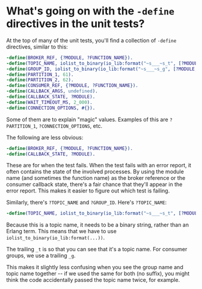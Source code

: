 # What's going on with the `-define` directives in the unit tests?

At the top of many of the unit tests, you'll find a collection of `-define` directives, similar to this:

```erlang
-define(BROKER_REF, {?MODULE, ?FUNCTION_NAME}).
-define(TOPIC_NAME, iolist_to_binary(io_lib:format("~s___~s_t", [?MODULE, ?FUNCTION_NAME]))).
-define(GROUP_ID, iolist_to_binary(io_lib:format("~s___~s_g", [?MODULE, ?FUNCTION_NAME]))).
-define(PARTITION_1, 61).
-define(PARTITION_2, 62).
-define(CONSUMER_REF, {?MODULE, ?FUNCTION_NAME}).
-define(CALLBACK_ARGS, undefined).
-define(CALLBACK_STATE, ?MODULE).
-define(WAIT_TIMEOUT_MS, 2_000).
-define(CONNECTION_OPTIONS, #{}).
```

Some of them are to explain "magic" values. Examples of this are `?PARTITION_1`, `?CONNECTION_OPTIONS`, etc.

The following are less obvious:

```erlang
-define(BROKER_REF, {?MODULE, ?FUNCTION_NAME}).
-define(CALLBACK_STATE, ?MODULE).
```

These are for when the test fails. When the test fails with an error report, it often contains the state of the involved
processes. By using the module name (and sometimes the function name) as the broker reference or the consumer callback
state, there's a fair chance that they'll appear in the error report. This makes it easier to figure out which test is
failing.

Similarly, there's `?TOPIC_NAME` and `?GROUP_ID`. Here's `?TOPIC_NAME`:

```erlang
-define(TOPIC_NAME, iolist_to_binary(io_lib:format("~s___~s_t", [?MODULE, ?FUNCTION_NAME]))).
```

Because this is a topic name, it needs to be a binary string, rather than an Erlang term. This means that we have to use
`iolist_to_binary(io_lib:format(...))`.

The trailing `_t` is so that you can see that it's a topic name. For consumer groups, we use a trailing `_g`.

This makes it slightly less confusing when you see the group name and topic name together -- if we used the same for
both (no suffix), you might think the code accidentally passed the topic name twice, for example.
